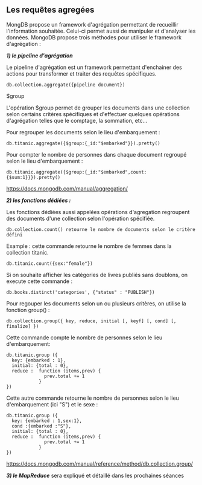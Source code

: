 ## Les requêtes agregées ##

MongDB propose un framework d'agrégation permettant de recueillir l'information souhaitée. Celui-ci permet aussi de manipuler et 
d'analyser les données. MongoDB propose trois méthodes pour utiliser le framework d'agrégation :

***1) le pipeline d'agrégation***

Le pipeline d'agrégation est un framework permettant d'enchainer des actions pour transformer et traiter des requêtes spécifiques.
```
db.collection.aggregate({pipeline document})
```
$group

L'opération $group permet de grouper les documents dans une collection selon certains critères spécifiques et d'effectuer quelques opérations d'agrégation telles que le comptage, la sommation, etc...

Pour regrouper les documents selon le lieu d'embarquement : 
```
db.titanic.aggregate({$group:{_id:"$embarked"}}).pretty()
```
Pour compter le nombre de personnes dans chaque document regroupé selon le lieu d'embarquement : 
```
db.titanic.aggregate({$group:{_id:"$embarked",count:{$sum:1}}}).pretty()
```

https://docs.mongodb.com/manual/aggregation/

 ***2) les fonctions dédiées :***
 
 Les fonctions dédiées aussi appelées opérations d'agregation regroupent des documents d'une collection selon l'opération spécifiée.
 ```
 db.collection.count() retourne le nombre de documents selon le critère défini
 ```
 Example : cette commande retourne le nombre de femmes dans la collection titanic.
 ```
 db.titanic.count({sex:"female"}) 
 ```
 Si on souhaite afficher les catégories de livres publiés sans doublons, on execute cette commande : 
 ```
 db.books.distinct('categories', {"status" : "PUBLISH"})
 ```
 Pour regouper les documents selon un ou plusieurs critères, on utilise la fonction group() : 
 ```
 db.collection.group({ key, reduce, initial [, keyf] [, cond] [, finalize] })
 ```
 Cette commande compte le nombre de personnes selon le lieu d'embarquement:
  ```
 db.titanic.group ({
    key: {embarked : 1},
    initial: {total : 0},
    reduce :  function (items,prev) {
                prev.total += 1
              }
})
```

Cette autre commande retourne le nombre de personnes selon le lieu d'embarquement (ici "S") et le sexe :

  ```
 db.titanic.group ({
    key: {embarked : 1,sex:1},
    cond :{embarked :"S"},
    initial: {total : 0},
    reduce :  function (items,prev) {
                prev.total += 1
              }
})
``` 
 https://docs.mongodb.com/manual/reference/method/db.collection.group/

 ***3)  le MapReduce*** sera expliqué et détaillé dans les prochaines séances
 




